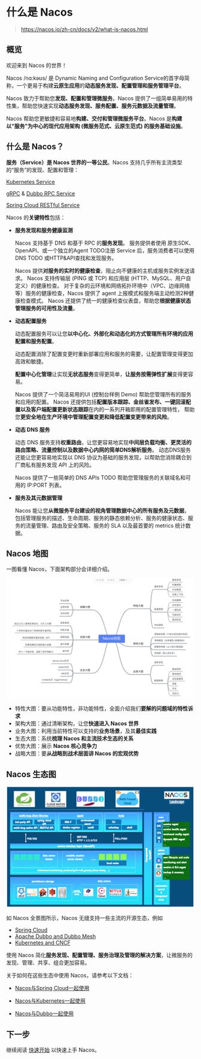 

什么是 Nacos
======
> https://nacos.io/zh-cn/docs/v2/what-is-nacos.html


## 概览
欢迎来到 Nacos 的世界！

Nacos /nɑ:kəʊs/ 是 Dynamic Naming and Configuration Service的首字母简称，一个更易于构建**云原生应用**的**动态服务发现、配置管理和服务管理平台**。

Nacos 致力于帮助您**发现、配置和管理微服务**。Nacos 提供了一组简单易用的特性集，帮助您快速实现**动态服务发现、服务配置、服务元数据及流量管理**。

Nacos 帮助您更敏捷和容易地**构建、交付和管理微服务平台**。Nacos 是**构建以“服务”为中心的现代应用架构 (微服务范式、云原生范式) 的服务基础设施**。


## 什么是 Nacos？
**服务（Service）是 Nacos 世界的一等公民**。Nacos 支持几乎所有主流类型的“服务”的发现、配置和管理：

[Kubernetes Service](https://kubernetes.io/docs/concepts/services-networking/service/)

[gRPC](https://grpc.io/docs/guides/concepts.html#service-definition) & [Dubbo RPC Service](https://dubbo.apache.org/)

[Spring Cloud RESTful Service](https://spring.io/projects/spring-cloud)

Nacos 的**关键特性**包括：
- **服务发现和服务健康监测**
  
  Nacos 支持基于 DNS 和基于 RPC 的**服务发现**。
  服务提供者使用 原生SDK、OpenAPI、或一个独立的Agent TODO注册 Service 后，服务消费者可以使用DNS TODO 或HTTP&API查找和发现服务。

  Nacos 提供**对服务的实时的健康检查**，阻止向不健康的主机或服务实例发送请求。
  Nacos 支持传输层 (PING 或 TCP) 和应用层 (HTTP、MySQL、用户自定义）的健康检查。
  对于复杂的云环境和网络拓扑环境中（VPC、边缘网络等）服务的健康检查，Nacos 提供了 agent 上报模式和服务端主动检测2种健康检查模式。
  Nacos 还提供了统一的健康检查仪表盘，帮助您**根据健康状态管理服务的可用性及流量**。

- **动态配置服务**

  动态配置服务可以让您**以中心化、外部化和动态化的方式管理所有环境的应用配置和服务配置**。

  动态配置消除了配置变更时重新部署应用和服务的需要，让配置管理变得更加高效和敏捷。

  **配置中心化管理**让实现**无状态服务**变得更简单，**让服务按需弹性扩展**变得更容易。

  Nacos 提供了一个简洁易用的UI (控制台样例 Demo) 帮助您管理所有的服务和应用的配置。
  Nacos 还提供包括**配置版本跟踪、金丝雀发布、一键回滚配置以及客户端配置更新状态跟踪**在内的一系列开箱即用的配置管理特性，
  帮助您**更安全地在生产环境中管理配置变更和降低配置变更带来的风险**。

- **动态 DNS 服务**

  动态 DNS 服务支持**权重路由**，让您更容易地实现**中间层负载均衡、更灵活的路由策略、流量控制以及数据中心内网的简单DNS解析服务**。
  动态DNS服务还能让您更容易地实现以 DNS 协议为基础的服务发现，以帮助您消除耦合到厂商私有服务发现 API 上的风险。

  Nacos 提供了一些简单的 DNS APIs TODO 帮助您管理服务的关联域名和可用的 IP:PORT 列表。

- **服务及其元数据管理**

  Nacos 能让您**从微服务平台建设的视角管理数据中心的所有服务及元数据**，
  包括管理服务的描述、生命周期、服务的静态依赖分析、服务的健康状态、服务的流量管理、路由及安全策略、服务的 SLA 以及最首要的 metrics 统计数据。


## Nacos 地图
一图看懂 Nacos，下面架构部分会详细介绍。

![Nacos 地图](images/2.nacosMap.jpeg)

- 特性大图：要从功能特性，非功能特性，全面介绍我们**要解的问题域的特性诉求**
- 架构大图：通过清晰架构，让您**快速进入 Nacos 世界**
- 业务大图：利用当前特性可以支持的**业务场景**，及其**最佳实践**
- 生态大图：系统**梳理 Nacos 和主流技术生态的关系**
- 优势大图：展示 **Nacos 核心竞争力**
- 战略大图：要**从战略到战术层面讲 Nacos 的宏观优势**


## Nacos 生态图
![Nacos 生态图](images/3.Nacos生态图.png)

如 Nacos 全景图所示，Nacos 无缝支持一些主流的开源生态，例如
- [Spring Cloud](https://nacos.io/zh-cn/docs/v2/ecology/use-nacos-with-spring-cloud.html)
- [Apache Dubbo and Dubbo Mesh](https://nacos.io/zh-cn/docs/v2/ecology/use-nacos-with-dubbo.html)
- [Kubernetes and CNCF](https://nacos.io/zh-cn/docs/v2/quickstart/quick-start-kubernetes.html)

使用 Nacos 简化**服务发现、配置管理、服务治理及管理的解决方案**，让微服务的发现、管理、共享、组合更加容易。

关于如何在这些生态中使用 Nacos，请参考以下文档：

- [Nacos与Spring Cloud一起使用](https://nacos.io/zh-cn/docs/v2/ecology/use-nacos-with-spring-cloud.html)

- [Nacos与Kubernetes一起使用](https://nacos.io/zh-cn/docs/v2/quickstart/quick-start-kubernetes.html)

- [Nacos与Dubbo一起使用](https://nacos.io/zh-cn/docs/v2/ecology/use-nacos-with-dubbo.html)


## 下一步
继续阅读 [快速开始](https://nacos.io/zh-cn/docs/v2/quickstart/quick-start.html) 以快速上手 Nacos。

